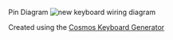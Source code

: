 Pin Diagram
![new keyboard wiring diagram](https://github.com/esize/zmk-config/assets/22261786/41c2f78b-627f-4ca8-82ff-04dd8c70d11d)

Created using the [Cosmos Keyboard Generator](https://ryanis.cool/cosmos/beta#cf:ChYIBBAFWAAYBCADKNcBMM0BUAJAAEgAWnkKEQiLieSlkDYQqY2AtvGXnOQBEg8I54XklMADEPaJhJ6AgHISDwijh9iNkAMQjYWEnoCAchIPCKTCh4gBEICMkpj6h6sBEg0IgOCKmAEQ34mAgIA5EhEIvoe8jbADEMOH0Jzw+I/WAhIPCKyH4JbQBRDPi4iegIByQlMIBOABAXgI2AEBEAFIAEgASABIAEgASABIAGAAaABwARgBIAEoAJgB9AOoAegHoAHIAbABAJABhAe4AQCAAQAwADhQWAGIAQHAAQDIAdgE0AGEBw==)
